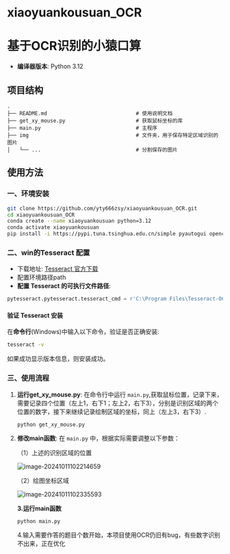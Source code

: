 # xiaoyuankousuan_OCR
# 基于OCR识别的小猿口算



- **编译器版本**: Python 3.12

## 项目结构

```
.
├── README.md                             # 使用说明文档
├── get_xy_mouse.py                       # 获取鼠标坐标的库
├── main.py                               # 主程序
├── img                                   # 文件夹，用于保存特定区域识别的图片
│   └── ...                               # 分割保存的图片
```

## 使用方法

### 一、环境安装

```bash
git clone https://github.com/yty666zsy/xiaoyuankousuan_OCR.git
cd xiaoyuankousuan_OCR
conda create --name xiaoyuankousuan python=3.12
conda activate xiaoyuankousuan
pip install -i https://pypi.tuna.tsinghua.edu.cn/simple pyautogui opencv-python pillow pytesseract numpy
```

### 二、win的Tesseract 配置

- 下载地址: [Tesseract 官方下载](https://github.com/UB-Mannheim/tesseract/wiki)
- 配置环境路径path
- **配置 Tesseract 的可执行文件路径**:

```python
pytesseract.pytesseract.tesseract_cmd = r'C:\Program Files\Tesseract-OCR\tesseract.exe'
```

#### 验证 Tesseract 安装

在**命令行**(Windows)中输入以下命令，验证是否正确安装:

```bash
tesseract -v
```

如果成功显示版本信息，则安装成功。

### 三、使用流程

1. **运行get_xy_mouse.py**:
   在命令行中运行 `main.py`,获取鼠标位置，记录下来，需要记录四个位置（左上1，右下1；左上2，右下3），分别是识别区域的两个位置的数字，接下来继续记录绘制区域的坐标，同上（左上3，右下3）.

   ```bash
   python get_xy_mouse.py
   ```

   

2. **修改main函数**:
   在 `main.py` 中，根据实际需要调整以下参数：

   （1）上述的识别区域的位置

   ![image-20241011102214659](C:\Users\yuzai\AppData\Roaming\Typora\typora-user-images\image-20241011102214659.png)

   （2）绘图坐标区域

   ![image-20241011102335593](C:\Users\yuzai\AppData\Roaming\Typora\typora-user-images\image-20241011102335593.png)

   **3.运行main函数**

   ```
   python main.py
   ```

   4.输入需要作答的题目个数开始，本项目使用OCR仍旧有bug，有些数字识别不出来，正在优化
